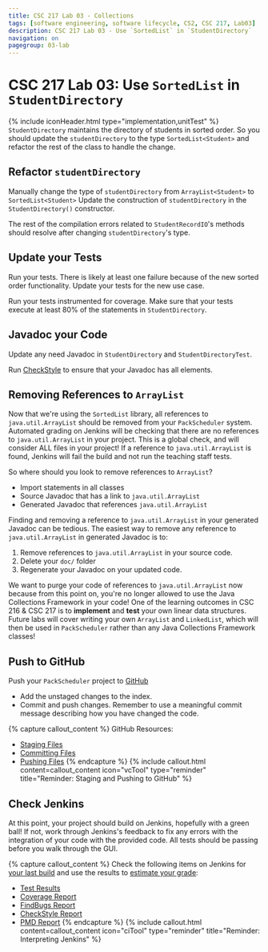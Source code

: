 ```yaml
---
title: CSC 217 Lab 03 - Collections
tags: [software engineering, software lifecycle, CS2, CSC 217, Lab03]
description: CSC 217 Lab 03 - Use `SortedList` in `StudentDirectory`
navigation: on
pagegroup: 03-lab
---
```


# CSC 217 Lab 03: Use `SortedList` in `StudentDirectory`
{% include iconHeader.html type="implementation,unitTest" %}
`StudentDirectory` maintains the directory of students in sorted order.  So you should update the `studentDirectory` to the type `SortedList<Student>` and refactor the rest of the class to handle the change.


## Refactor `studentDirectory`
Manually change the type of `studentDirectory` from `ArrayList<Student>` to `SortedList<Student>`  Update the construction of `studentDirectory` in the `StudentDirectory()` constructor.

The rest of the compilation errors related to `StudentRecordIO`'s methods should resolve after changing `studentDirectory`'s type.


## Update your Tests
Run your tests.  There is likely at least one failure because of the new sorted order functionality.  Update your tests for the new use case.

Run your tests instrumented for coverage.  Make sure that your tests execute at least 80% of the statements in `StudentDirectory`.  
    

## Javadoc your Code
Update any need Javadoc in `StudentDirectory` and  `StudentDirectoryTest`. 

Run [CheckStyle](https://pages.github.ncsu.edu/engr-csc216/guided-projects/gp1/gp1-static-analysis#checkstyle) to ensure that your Javadoc has all elements.

## Removing References to `ArrayList`
Now that we're using the `SortedList` library, all references to `java.util.ArrayList` should be removed from your `PackScheduler` system.  Automated grading on Jenkins will be checking that there are no references to `java.util.ArrayList` in your project.  This is a global check, and will consider ALL files in your project!  If a reference to `java.util.ArrayList` is found, Jenkins will fail the build and not run the teaching staff tests.

So where should you look to remove references to `ArrayList`?

  * Import statements in all classes
  * Source Javadoc that has a link to `java.util.ArrayList`
  * Generated Javadoc that references `java.util.ArrayList`
  
Finding and removing a reference to `java.util.ArrayList` in your generated Javadoc can be tedious.  The easiest way to remove any reference to `java.util.ArrayList` in generated Javadoc is to: 

  1. Remove references to `java.util.ArrayList` in your source code.
  2. Delete your `doc/` folder
  3. Regenerate your Javadoc on your updated code.
  
We want to purge your code of references to `java.util.ArrayList` now because from this point on, you're no longer allowed to use the Java Collections Framework in your code!  One of the learning outcomes in CSC 216 & CSC 217 is to **implement** and **test** your own linear data structures.  Future labs will cover writing your own `ArrayList` and `LinkedList`, which will then be used in `PackScheduler` rather than any Java Collections Framework classes!


## Push to GitHub
Push your `PackScheduler` project to [GitHub](https://github.ncsu.edu)

  * Add the unstaged changes to the index.
  * Commit and push changes.  Remember to use a meaningful commit message describing how you have changed the code.  


{% capture callout_content %}
GitHub Resources:

  * [Staging Files](https://pages.github.ncsu.edu/engr-csc-software-development/practices-tools/git/git-staging)
  * [Committing Files](https://pages.github.ncsu.edu/engr-csc-software-development/practices-tools/git/git-commit)
  * [Pushing Files](https://pages.github.ncsu.edu/engr-csc-software-development/practices-tools/git/git-push)
{% endcapture %}
{% include callout.html content=callout_content icon="vcTool" type="reminder" title="Reminder: Staging and Pushing to GitHub" %}


## Check Jenkins
At this point, your project should build on Jenkins, hopefully with a green ball!  If not, work through Jenkins's feedback to fix any errors with the integration of your code with the provided code.  All tests should be passing before you walk through the GUI.


{% capture callout_content %}
Check the following items on Jenkins for [your last build](https://pages.github.ncsu.edu/engr-csc-software-development/practices-tools/jenkins/#build-summary-page) and use the results to [estimate your grade](https://pages.github.ncsu.edu/engr-csc-software-development/practices-tools/jenkins/#grade-estimation-example):

  * [Test Results](https://pages.github.ncsu.edu/engr-csc-software-development/practices-tools/jenkins/#test-results)
  * [Coverage Report](https://pages.github.ncsu.edu/engr-csc-software-development/practices-tools/jenkins/#coverage-report)
  * [FindBugs Report](https://pages.github.ncsu.edu/engr-csc-software-development/practices-tools/jenkins/#findbugs-report)
  * [CheckStyle Report](https://pages.github.ncsu.edu/engr-csc-software-development/practices-tools/jenkins/#checkstyle-report)
  * [PMD Report](https://pages.github.ncsu.edu/engr-csc-software-development/practices-tools/jenkins/#pmd-report)
{% endcapture %}
{% include callout.html content=callout_content icon="ciTool" type="reminder" title="Reminder: Interpreting Jenkins" %}
